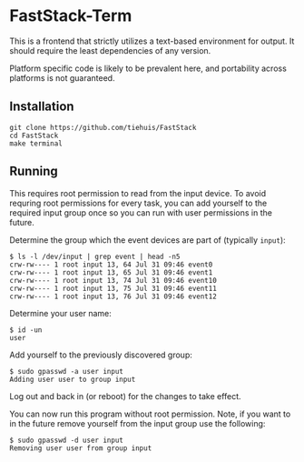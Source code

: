 FastStack-Term
==============

This is a frontend that strictly utilizes a text-based environment for
output. It should require the least dependencies of any version.

Platform specific code is likely to be prevalent here, and portability across
platforms is not guaranteed.

Installation
------------

```
git clone https://github.com/tiehuis/FastStack
cd FastStack
make terminal
```

Running
-------

This requires root permission to read from the input device. To avoid requring
root permissions for every task, you can add yourself to the required input
group once so you can run with user permissions in the future.

Determine the group which the event devices are part of (typically `input`):

```
$ ls -l /dev/input | grep event | head -n5
crw-rw---- 1 root input 13, 64 Jul 31 09:46 event0
crw-rw---- 1 root input 13, 65 Jul 31 09:46 event1
crw-rw---- 1 root input 13, 74 Jul 31 09:46 event10
crw-rw---- 1 root input 13, 75 Jul 31 09:46 event11
crw-rw---- 1 root input 13, 76 Jul 31 09:46 event12
```

Determine your user name:

```
$ id -un
user
```

Add yourself to the previously discovered group:

```
$ sudo gpasswd -a user input
Adding user user to group input
```

Log out and back in (or reboot) for the changes to take effect.

You can now run this program without root permission. Note, if you want to
in the future remove yourself from the input group use the following:

```
$ sudo gpasswd -d user input
Removing user user from group input
```
